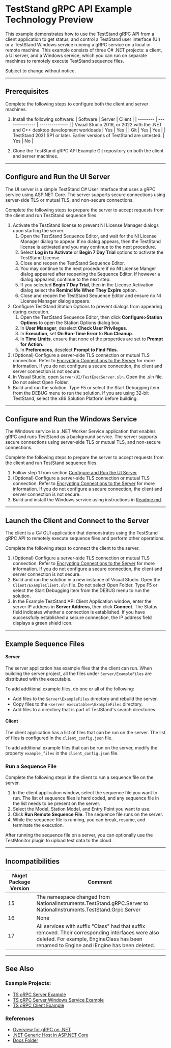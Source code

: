 # TestStand gRPC API Example Technology Preview

This example demonstrates how to use the TestStand gRPC API from a client application to get status, and control a TestStand user interface (UI) or a TestStand Windows service running a gRPC service on a local or remote machine. This example consists of three C# .NET projects: a client, a UI server, and a Windows service, which you can run on separate machines to remotely execute TestStand sequence files. 

Subject to change without notice.

---

## Prerequisites

Complete the following steps to configure both the client and server machines.

1. Install the following software:
    | Software | Server | Client |
    | -------- | -------------- | -------------- |
    | Visual Studio 2019, or 2022 with the .NET and C++ desktop development workloads | Yes | Yes |
    | Git | Yes | Yes |
    | TestStand 2021 SP1 or later. Earlier versions of TestStand are untested. | Yes | No |

2. Clone the TestStand gRPC API Example Git repository on both the client and server machines.

---

## Configure and Run the UI Server

The UI server is a simple TestStand C# User Interface that uses a gRPC service using ASP.NET Core. The server supports secure connections using server-side TLS or mutual TLS, and non-secure connections.

Complete the following steps to prepare the server to accept requests from the client and run TestStand sequence files.
1. Activate the TestStand license to prevent NI License Manager dialogs upon starting the server.
    1. Open the TestStand Sequence Editor, and wait for the NI License Manager dialog to appear. If no dialog appears, then the TestStand license is activated and you may continue to the next procedure.
    2. Select **Log in to Activate** or **Begin 7 Day Trial** options to activate the TestStand License.
    3. Close and reopen the TestStand Sequence Editor.
    4. You may continue to the next procedure if no NI License Manger dialog appeared after reopening the Sequence Editor. If however a dialog appeared, continue to the next step.
    5. If you selected **Begin 7 Day Trial**, then in the License Activation dialog select the **Remind Me When They Expire** option.
    6. Close and reopen the TestStand Sequence Editor and ensure no NI License Manager dialog appears.
2. Configure TestStand Station Options to prevent dialogs from appearing during execution.
    1. Open the TestStand Sequence Editor, then click **Configure>Station Options** to open the Station Options dialog box.
    2. In **User Manager**, deselect **Check User Privileges**.
    3. In **Execution**, set **On Run-Time Error** to **Run Cleanup**.
    4. In **Time Limits**, ensure that none of the properties are set to **Prompt for Action**.
    5. In **Preferences**, deselect **Prompt to Find Files**.
3. (Optional) Configure a server-side TLS connection or mutual TLS connection. Refer to [Encrypting Connections to the Server](Docs/Encrypt_Connection.md) for more information. If you do not configure a secure connection, the client and server connection is not secure.
4. In Visual Studio, open `Server/UI/TestExecServer.sln`.  Open the .sln file. Do not select Open Folder.
5. Build and run the solution. Type F5 or select the Start Debugging item from the DEBUG menu to run the solution. If you are using 32-bit TestStand, select the x86 Solution Platform before building.

---

## Configure and Run the Windows Service

The Windows service is a .NET Worker Service application that enables gRPC and runs TestStand as a background service. The server supports secure connections using server-side TLS or mutual TLS, and non-secure connections.

Complete the following steps to prepare the server to accept requests from the client and run TestStand sequence files.
1. Follow step 1 from section [Configure and Run the UI Server](#configure-and-run-the-ui-server)
2. (Optional) Configure a server-side TLS connection or mutual TLS connection. Refer to [Encrypting Connections to the Server](Docs/Encrypt_Connection.md) for more information. If you do not configure a secure connection, the client and server connection is not secure.
3. Build and install the Windows service using instructions in [Readme.md](Server/WindowsService/Readme.md).

---

## Launch the Client and Connect to the Server

The client is a C# GUI application that demonstrates using the TestStand gRPC API to remotely execute sequence files and perform other operations.

Complete the following steps to connect the client to the server.
1. (Optional) Configure a server-side TLS connection or mutual TLS connection. Refer to [Encrypting Connections to the Server](Docs/Encrypt_Connection.md) for more information. If you do not configure a secure connection, the client and server connection is not secure.
2. Build and run the solution in a new instance of Visual Studio. Open the `Client/ExampleClient.sln` file. Do not select Open Folder. Type F5 or select the Start Debugging item from the DEBUG menu to run the solution.
3. In the Example TestStand API Client Application window, enter the server IP address in **Server Address**, then click **Connect**. The Status field indicates whether a connection is established. If you have successfully established a secure connection, the IP address field displays a green shield icon. 

---

## Example Sequence Files

#### Server
The server application has example files that the client can run. When building the server project, all the files under `Server/ExampleFiles` are distributed with the executable.  

To add additional example files, do one or all of the following:
- Add files to the `Server\ExampleFiles` directory and rebuild the server.
- Copy files to the `<server executable>\ExampleFiles` directory.
- Add files to a directory that is part of TestStand's search directories.

#### Client
The client application has a list of files that can be run on the server. The list of files is configured in the `client_config.json` file.

To add additional example files that can be run on the server, modify the property `example_files` in the `client_config.json` file.

### Run a Sequence File

Complete the following steps in the client to run a sequence file on the server. 
1. In the client application window, select the sequence file you want to run. The list of sequence files is hard coded, and any sequence file in the list needs to be present on the server.
2. Select the Model, Station Model, and Entry Point you want to use.
3. Click **Run Remote Sequence File**. The sequence file runs on the server. 
4. While the sequence file is running, you can break, resume, and terminate the execution. 

After running the sequence file on a server, you can optionally use the TestMonitor plugin to upload test data to the cloud.

---


## Incompatibilities

| Nuget Package Version | Comment |
| -- | -- |
| 15 | The namespace changed from NationalInstruments.TestStand.gRPC.Server to NationalInstruments.TestStand.Grpc.Server|
| 16 | None |
| 17 | All services with suffix "Class" had that suffix removed. Their corresponding interfaces were also deleted. For example, EngineClass has been renamed to Engine and IEngine has been deleted. |

---

## See Also
### Example Projects: 
- [TS gRPC Server Example](Server/UI/Readme.md)
- [TS gRPC Server Windows Service Example](Server/WindowsService/Readme.md)
- [TS gRPC Client Example](Client/Readme.md)

### References
- [Overview for gRPC on .NET](https://docs.microsoft.com/en-us/aspnet/core/grpc/?view=aspnetcore-5.0)
- [.NET Generic Host in ASP.NET Core](https://docs.microsoft.com/en-us/aspnet/core/fundamentals/host/generic-host?view=aspnetcore-5.0)
- [Docs Folder](Docs)